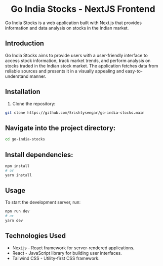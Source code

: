 <h1 align="center">
Go India Stocks - NextJS Frontend
</h1>

Go India Stocks is a web application built with Next.js that provides information and data analysis on stocks in the Indian market.

## Introduction

Go India Stocks aims to provide users with a user-friendly interface to access stock information, track market trends, and perform analysis on stocks traded in the Indian stock market. The application fetches data from reliable sources and presents it in a visually appealing and easy-to-understand manner.

## Installation

1. Clone the repository:

```bash
git clone https://github.com/Srishtysengar/go-india-stocks.main
```

## Navigate into the project directory:

```bash
cd go-india-stocks
```
## Install dependencies:

```bash
npm install
# or
yarn install
```
## Usage
To start the development server, run:

```bash
npm run dev
# or
yarn dev
```

## Technologies Used
- Next.js - React framework for server-rendered applications.
- React - JavaScript library for building user interfaces.
- Tailwind CSS - Utility-first CSS framework.



